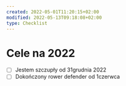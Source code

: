 ```yaml
---
created: 2022-05-01T11:20:15+02:00
modified: 2022-05-13T09:18:08+02:00
type: Checklist
---
```


# Cele na 2022

- [ ] Jestem szczupły od 31grudnia 2022
- [ ] Dokończony rower defender od 1czerwca
